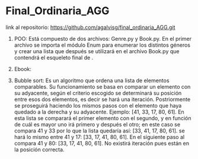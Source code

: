 # Final_Ordinaria_AGG
link al repositorio: https://github.com/agalvisg/final_ordinaria_AGG.git
1) POO:
       Está compuesto de dos archivos: Genre.py y Book.py. En el primer archivo se importa el módulo Enum para enumerar los distintos géneros y crear una lista que después se utilizará en el archivo Book.py que contendrá el esqueleto final de .

2) Ebook:
3) Bubble sort: Es un algoritmo que ordena una lista de elementos comparables. Su funcionamiento se basa en comparar un elemento con su adyacente, según el criterio escogido se determinará su posición entre esos dos elementos, es decir se hará una iteración. Postriormente se proseguirá haciendo los mismos pasos con el elemento que haya quedado a la derecha y su adyacente.
   Ejemplo: [41, 33, 17, 80, 61]. En esta lista se comparará el primer elemento con el segundo, y en función de cuál es mayor  uno irá primero y después el otro; en este caso se compara 41 y 33 por lo que la lista quedaría así: [33, 41, 17, 80, 61].
se hará lo mismo entre 41 y 17: [33, 17, 41, 80, 61]. En el siguiente paso al compara 41 y 80: [33, 17, 41, 80, 61]. No existirá iteración pues están en la posición correcta.

       
